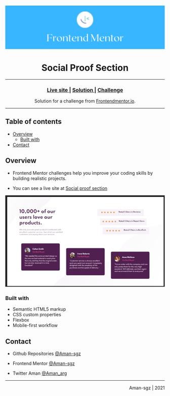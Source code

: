 ![portada frontend mentor](/images/frontend_portada.png)

<h1 align="center">Social Proof Section</h1>

<hr>


<div align="center">
  <h3>
    <a href="https://social-proof-section-seven-iota.vercel.app/">
      Live site
    </a>
    <span> | </span>
    <a href="https://www.frontendmentor.io/solutions/social-proof-section-4NWhbF9cf">
      Solution
    </a>
    <span> | </span>
    <a href="https://www.frontendmentor.io/challenges/social-proof-section-6e0qTv_bA">
      Challenge
    </a>
  </h3>
</div>

<div align="center">
   Solution for a challenge from  <a href="https://www.frontendmentor.io/" target="_blank">Frontendmentor.io</a>.
</div>

---

## Table of contents

- [Overview](#overview)
  - [Built with](#built-with)
- [Contact](#contact)


<!-- Overview section -->
## Overview
- Frontend Mentor challenges help you improve your coding skills by building realistic projects. 

- You can see a live site at [Social proof section](https://social-proof-section-seven-iota.vercel.app/)

![preview screenshot](images/preview.png)



### Built with 

- Semantic HTML5 markup
- CSS custom properties
- Flexbox
- Mobile-first workflow

<!-- Contact section -->

##  Contact

- Github Repositories [@Aman-sgz](https://github.com/Aman-sgz/)

- Frontend Mentor [@Aman-sgz](https://www.frontendmentor.io/profile/Aman-sgz)

- Twitter Aman [@Aman_arg](https://www.twitter.com/Aman_arg)  

---

<div align="right">
    <p>Aman-sgz | 2021</p>
</div>
